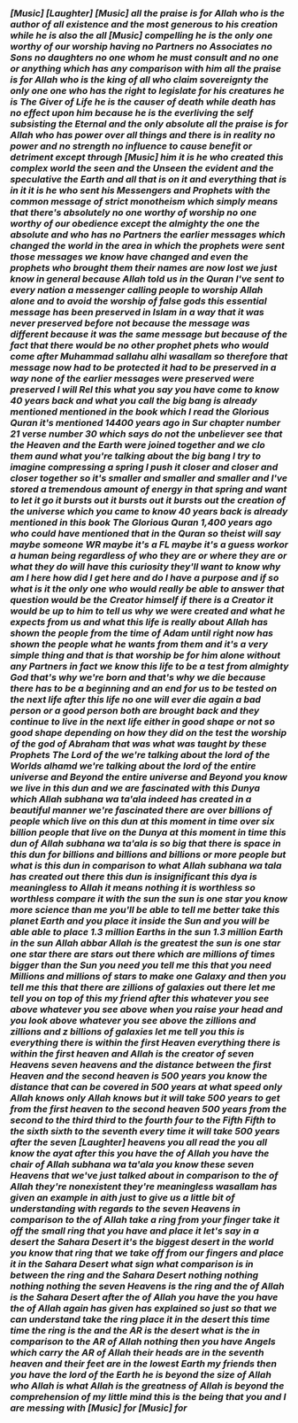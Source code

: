 ### *\[Music] \[Laughter] \[Music] all the praise is for Allah who is the author of all existence and the most generous to his creation while he is also the all \[Music] compelling he is the only one worthy of our worship having no Partners no Associates no Sons no daughters no one whom he must consult and no one or anything which has any comparison with him all the praise is for Allah who is the king of all who claim sovereignty the only one one who has the right to legislate for his creatures he is The Giver of Life he is the causer of death while death has no effect upon him because he is the everliving the self subsisting the Eternal and the only absolute all the praise is for Allah who has power over all things and there is in reality no power and no strength no influence to cause benefit or detriment except through \[Music] him it is he who created this complex world the seen and the Unseen the evident and the speculative the Earth and all that is on it and everything that is in it it is he who sent his Messengers and Prophets with the common message of strict monotheism which simply means that there's absolutely no one worthy of worship no one worthy of our obedience except the almighty the one the absolute and who has no Partners the earlier messages which changed the world in the area in which the prophets were sent those messages we know have changed and even the prophets who brought them their names are now lost we just know in general because Allah told us in the Quran I've sent to every nation a messenger calling people to worship Allah alone and to avoid the worship of false gods this essential message has been preserved in Islam in a way that it was never preserved before not because the message was different because it was the same message but because of the fact that there would be no other prophet phets who would come after Muhammad sallahu alhi wasallam so therefore that message now had to be protected it had to be preserved in a way none of the earlier messages were preserved were preserved I will Rel this what you say you have come to know 40 years back and what you call the big bang is already mentioned mentioned in the book which I read the Glorious Quran it's mentioned 14400 years ago in Sur chapter number 21 verse number 30 which says do not the unbeliever see that the Heaven and the Earth were joined together and we clo them aund what you're talking about the big bang I try to imagine compressing a spring I push it closer and closer and closer together so it's smaller and smaller and smaller and I've stored a tremendous amount of energy in that spring and want to let it go it bursts out it bursts out it bursts out the creation of the universe which you came to know 40 years back is already mentioned in this book The Glorious Quran 1,400 years ago who could have mentioned that in the Quran so theist will say maybe someone WR maybe it's a FL maybe it's a guess workor a human being regardless of who they are or where they are or what they do will have this curiosity they'll want to know why am I here how did I get here and do I have a purpose and if so what is it the only one who would really be able to answer that question would be the Creator himself if there is a Creator it would be up to him to tell us why we were created and what he expects from us and what this life is really about Allah has shown the people from the time of Adam until right now has shown the people what he wants from them and it's a very simple thing and that is that worship be for him alone without any Partners in fact we know this life to be a test from almighty God that's why we're born and that's why we die because there has to be a beginning and an end for us to be tested on the next life after this life no one will ever die again a bad person or a good person both are brought back and they continue to live in the next life either in good shape or not so good shape depending on how they did on the test the worship of the god of Abraham that was what was taught by these Prophets The Lord of the we're talking about the lord of the Worlds alhamd we're talking about the lord of the entire universe and Beyond the entire universe and Beyond you know we live in this dun and we are fascinated with this Dunya which Allah subhana wa ta'ala indeed has created in a beautiful manner we're fascinated there are over billions of people which live on this dun at this moment in time over six billion people that live on the Dunya at this moment in time this dun of Allah subhana wa ta'ala is so big that there is space in this dun for billions and billions and billions or more people but what is this dun in comparison to what Allah subhana wa tala has created out there this dun is insignificant this dya is meaningless to Allah it means nothing it is worthless so worthless compare it with the sun the sun is one star you know more science than me you'll be able to tell me better take this planet Earth and you place it inside the Sun and you will be able able to place 1.3 million Earths in the sun 1.3 million Earth in the sun Allah abbar Allah is the greatest the sun is one star one star there are stars out there which are millions of times bigger than the Sun you need you tell me this that you need Millions and millions of stars to make one Galaxy and then you tell me this that there are zillions of galaxies out there let me tell you on top of this my friend after this whatever you see above whatever you see above when you raise your head and you look above whatever you see above the zillions and zillions and z billions of galaxies let me tell you this is everything there is within the first Heaven everything there is within the first heaven and Allah is the creator of seven Heavens seven heavens and the distance between the first Heaven and the second heaven is 500 years you know the distance that can be covered in 500 years at what speed only Allah knows only Allah knows but it will take 500 years to get from the first heaven to the second heaven 500 years from the second to the third third to the fourth four to the Fifth Fifth to the sixth sixth to the seventh every time it will take 500 years after the seven \[Laughter] heavens you all read the you all know the ayat after this you have the of Allah you have the chair of Allah subhana wa ta'ala you know these seven Heavens that we've just talked about in comparison to the of Allah they're nonexistent they're meaningless wasallam has given an example in aith just to give us a little bit of understanding with regards to the seven Heavens in comparison to the of Allah take a ring from your finger take it off the small ring that you have and place it let's say in a desert the Sahara Desert it's the biggest desert in the world you know that ring that we take off from our fingers and place it in the Sahara Desert what sign what comparison is in between the ring and the Sahara Desert nothing nothing nothing nothing the seven Heavens is the ring and the of Allah is the Sahara Desert after the of Allah you have the you have the of Allah again has given has explained so just so that we can understand take the ring place it in the desert this time time the ring is the and the AR is the desert what is the in comparison to the AR of Allah nothing then you have Angels which carry the AR of Allah their heads are in the seventh heaven and their feet are in the lowest Earth my friends then you have the lord of the Earth he is beyond the size of Allah who Allah is what Allah is the greatness of Allah is beyond the comprehension of my little mind this is the being that you and I are messing with \[Music] for \[Music] for*

